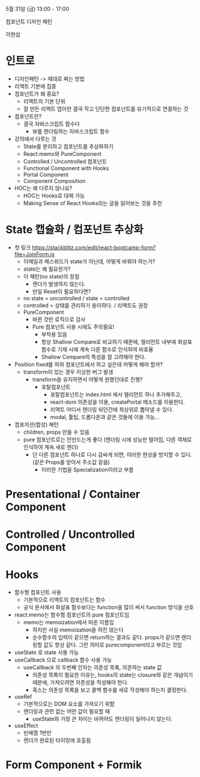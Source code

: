 5월 31일 (금) 13:00 - 17:00

컴포넌트 디자인 패턴

이현섭

# 인트로
  - 디자인패턴 -> 제대로 짜는 방법
  - 리액트 기본에 집중
  - 컴포넌트가 왜 중요?
    - 리액트의 기본 단위
    - 잘 만든 리액트 앱이란 결국 작고 단단한 컴포넌트를 유기적으로 연결하는 것
  - 컴포넌트란?
    - 결국 자바스크립트 함수다
      - 뷰를 렌더링하는 자바스크립트 함수
  - 강의에서 다루는 것
    - State를 분리하고 컴포넌트를 추상화하기
    - React.memo와 PureComponent
    - Controlled / Uncontrolled 컴포넌트
    - Functional Component with Hooks
    - Portal Component
    - Component Composition
  - HOC는 왜 다루지 않나요?
    - HOC는 Hooks로 대체 가능
    - Making Sense of React Hooks라는 글을 읽어보는 것을 추천
# State 캡슐화 / 컴포넌트 추상화
  - 첫 링크 https://stackblitz.com/edit/react-bootcamp-form?file=JoinForm.js
    - 이메일과 패스워드가 state가 아닌데, 어떻게 바꿔야 하는가?
    - state는 왜 필요한가?
    - 이 패턴(no state)의 장점
      - 랜더가 발생하지 않는다.
      - 만일 Reset이 필요하다면?
    - no state = uncontrolled / state = controlled
    - controlled = 상태를 관리하기 용이하다. / 리액트도 권장
    - PureComponent 
      - 바뀐 것만 로직으로 검사
      - Pure 컴포넌트 사용 시에도 주의필요!
        - 부작용 있음
        - 항상 Shallow Compare로 비교하기 때문에, 엘리먼트 내부에 화살표 함수로 기재 시에 계속 다른 함수로 인식하여 비효율
        - Shallow Compare의 특성을 잘 고려해야 한다.
  - Position fixed를 하위 컴포넌트에서 하고 싶은데 어떻게 해야 할까?
    - transform이 있는 경우 이상한 버그 발생
      - transform을 유지하면서 어떻게 원했던대로 진행?
        - 포탈컴포넌트
          - 포탈컴포넌트는 index.html 에서 엘리먼트 하나 추가해주고,
          - react-dom 의존성을 이용, createPortal 메소드를 이용한다.
          - 리액트 어디서 렌더링 되던간에 최상위로 뽑아낼 수 있다.
          - modal, 툴팁, 드롭다운과 같은 것들에 이용 가능...
  - 컴포지션(합성) 패턴
    - children, props 만들 수 있음
    - pure 컴포넌트로는 안만드는게 좋다 (렌더링 시에 성능만 떨어짐, 다른 객체로 인식하여 계속 새로 렌더)
      - 단 다른 컴포넌트 하나로 다시 감싸게 되면, 이러한 현상을 방지할 수 있다. (같은 Props를 받아서 주소값 같음)
        - 이러한 기법을 Specialization이라고 부름
# Presentational / Container Component
# Controlled / Uncontrolled Component
# Hooks
  - 함수형 컴포넌트 사용
    - 기본적으로 리액트의 컴포넌트는 함수
    - 공식 문서에서 화살표 함수보다는 function을 많이 써서 function 방식을 선호
  - react.memo는 함수형 컴포넌트의 pure 컴포넌트임
    - memo는 memoization에서 따온 이름임
      - 하지만 사실 memoization을 하진 않는다
      - 순수함수의 입력이 같으면 return하는 결과도 같다. props가 같으면 렌더링할 값도 항상 같다. 그런 의미로 purecomponent라고 부르는 것임
  - useState 로 state 사용 가능
  - useCallback 으로 callback 함수 사용 가능
    - useCallback 의 두번째 인자는 의존성 목록, 의존하는 state 값
      - 의존성 목록이 필요한 이유는, hooks의 state는 closure와 같은 개념이기 때문에, 가져오려면 의존성을 작성해야 한다.
      - 훅스는 의존성 목록을 보고 콜백 함수를 새로 작성해야 하는지 결정한다.
  - useRef
    - 기본적으로는 DOM 요소를 가져오기 위함
    - 렌더링과 관련 없는 어떤 값이 필요할 때
      - useState와 가장 큰 차이는 바뀌어도 렌더링이 일어나지 않는다.
  - useEffect
    - 빈배열 1번만
    - 렌더가 완료된 타이밍에 호출됨
# Form Component + Formik

